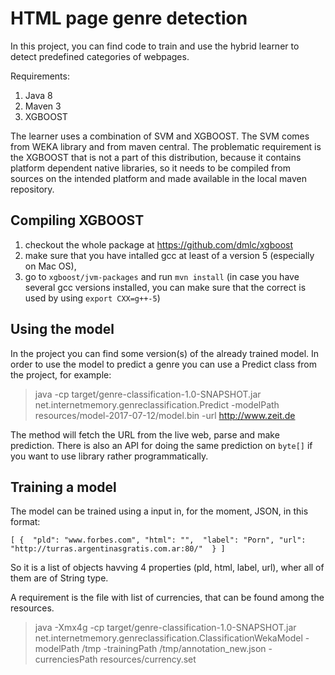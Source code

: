 # HTML page genre detection

In this project, you can find code to train and use the hybrid learner to detect predefined categories of webpages.

Requirements:
 1. Java 8
 2. Maven 3
 3. XGBOOST

The learner uses a combination of SVM and XGBOOST. The SVM comes from WEKA library and from maven central. The problematic requirement is the XGBOOST that is not a part of this distribution, because it contains platform dependent native libraries,
so it needs to be compiled from sources on the intended platform and made available in the local maven repository. 


## Compiling XGBOOST

1. checkout the whole package at https://github.com/dmlc/xgboost
2. make sure that you have intalled gcc at least of a version 5 (especially on Mac OS),
3. go to `xgboost/jvm-packages` and run `mvn install` (in case you have several gcc versions installed, you can make sure that the correct is used by using `export CXX=g++-5`)


## Using the model

In the project you can find some version(s) of the already trained model. In order to use the model to predict a genre you can use a Predict class from the project, for example:

> java -cp target/genre-classification-1.0-SNAPSHOT.jar net.internetmemory.genreclassification.Predict -modelPath resources/model-2017-07-12/model.bin -url http://www.zeit.de


The method will fetch the URL from the live web, parse and make prediction. There is also an API for doing the same prediction on `byte[]` if you want to use library rather programmatically.


## Training a model

The model can be trained using a input in, for the moment, JSON, in this format:

`[ {  "pld": "www.forbes.com",
            "html": "", 
            "label": "Porn",
            "url": "http://turras.argentinasgratis.com.ar:80/" 
            }
            ]`

So it is a list of objects havving 4 properties (pld, html, label, url), wher all of them are of String type.

A requirement is the file with list of currencies, that can be found among the resources.

> java -Xmx4g -cp target/genre-classification-1.0-SNAPSHOT.jar net.internetmemory.genreclassification.ClassificationWekaModel -modelPath /tmp -trainingPath /tmp/annotation_new.json -currenciesPath resources/currency.set 

